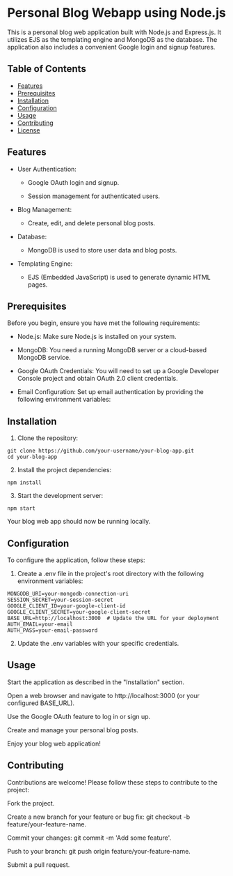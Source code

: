 # Personal Blog Webapp using Node.js

This is a personal blog web application built with Node.js and Express.js. 
It utilizes EJS as the templating engine and MongoDB as the database. 
The application also includes a convenient Google login and signup features.

## Table of Contents

- [Features](#features)
- [Prerequisites](#prerequisites)
- [Installation](#installation)
- [Configuration](#configuration)
- [Usage](#usage)
- [Contributing](#contributing)
- [License](#license)

## Features

- User Authentication:
  
  - Google OAuth login and signup.
    
  - Session management for authenticated users.
    
- Blog Management:
  
  - Create, edit, and delete personal blog posts.
    
- Database:
  
  - MongoDB is used to store user data and blog posts.
    
- Templating Engine:
  
  - EJS (Embedded JavaScript) is used to generate dynamic HTML pages.

## Prerequisites

Before you begin, ensure you have met the following requirements:

- Node.js: Make sure Node.js is installed on your system.
  
- MongoDB: You need a running MongoDB server or a cloud-based MongoDB service.
  
- Google OAuth Credentials: You will need to set up a Google Developer Console project and obtain OAuth 2.0 client credentials.
  
- Email Configuration: Set up email authentication by providing the following environment variables:

## Installation
1. Clone the repository:

```
git clone https://github.com/your-username/your-blog-app.git
cd your-blog-app
```

2. Install the project dependencies:
   
```
npm install
```

3. Start the development server:
   
```
npm start
```

Your blog web app should now be running locally.

## Configuration

To configure the application, follow these steps:

1. Create a .env file in the project's root directory with the following environment variables:

```
MONGODB_URI=your-mongodb-connection-uri
SESSION_SECRET=your-session-secret
GOOGLE_CLIENT_ID=your-google-client-id
GOOGLE_CLIENT_SECRET=your-google-client-secret
BASE_URL=http://localhost:3000  # Update the URL for your deployment
AUTH_EMAIL=your-email
AUTH_PASS=your-email-password
```

2. Update the .env variables with your specific credentials.
   
## Usage

Start the application as described in the "Installation" section.

Open a web browser and navigate to http://localhost:3000 (or your configured BASE_URL).

Use the Google OAuth feature to log in or sign up.

Create and manage your personal blog posts.

Enjoy your blog web application!

## Contributing

Contributions are welcome! Please follow these steps to contribute to the project:

Fork the project.

Create a new branch for your feature or bug fix: git checkout -b feature/your-feature-name.

Commit your changes: git commit -m 'Add some feature'.

Push to your branch: git push origin feature/your-feature-name.

Submit a pull request.
